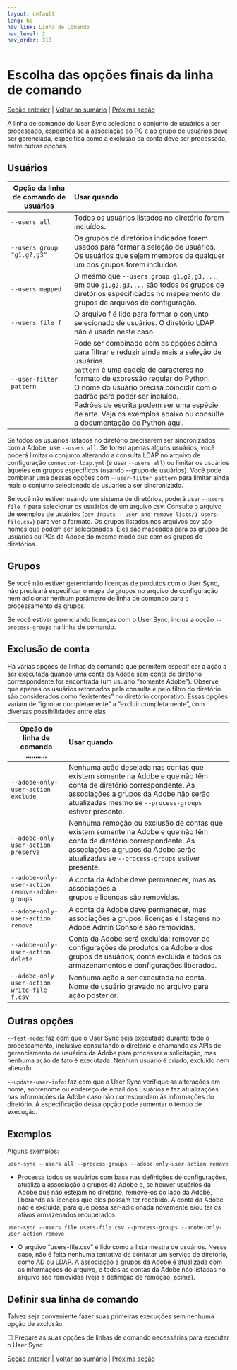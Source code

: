 ```yaml
---
layout: default
lang: bp
nav_link: Linha de Comando
nav_level: 2
nav_order: 310
---
```


# Escolha das opções finais da linha de comando

[Seção anterior](monitoring.md) \| [Voltar ao sumário](index.md) \|  [Próxima seção](scheduling.md)

A linha de comando do User Sync seleciona o conjunto de usuários a ser processado, especifica se a associação ao PC e ao grupo de usuários deve ser gerenciada, especifica como a exclusão da conta deve ser processada, entre outras opções.

## Usuários


| Opção da linha de comando de usuários  | Usar quando           |
| ------------- |:-------------| 
|   `--users all` |    Todos os usuários listados no diretório forem incluídos.  |
|   `--users group "g1,g2,g3"`  |    Os grupos de diretórios indicados forem usados para formar a seleção de usuários. <br>Os usuários que sejam membros de qualquer um dos grupos forem incluídos.  |
|   `--users mapped`  |    O mesmo que `--users group g1,g2,g3,...`, em que `g1,g2,g3,...` são todos os grupos de diretórios especificados no mapeamento de grupos de arquivos de configuração.|
|   `--users file f`  |    O arquivo f é lido para formar o conjunto selecionado de usuários.  O diretório LDAP não é usado neste caso. |
|   `--user-filter pattern`    |  Pode ser combinado com as opções acima para filtrar e reduzir ainda mais a seleção de usuários. <br>`pattern` é uma cadeia de caracteres no formato de expressão regular do Python.  <br>O nome do usuário precisa coincidir com o padrão para poder ser incluído.  <br>Padrões de escrita podem ser uma espécie de arte.  Veja os exemplos abaixo ou consulte a documentação do Python [aqui](https://docs.python.org/2/library/re.html). |


Se todos os usuários listados no diretório precisarem ser sincronizados com a Adobe, use `--users all`.  Se forem apenas alguns usuários, você poderá limitar o conjunto alterando a consulta LDAP no arquivo de configuração `connector-ldap.yml` (e usar `--users all`) ou limitar os usuários àqueles em grupos específicos (usando --grupo de usuários).  Você pode combinar uma dessas opções com `--user-filter pattern` para limitar ainda mais o conjunto selecionado de usuários a ser sincronizado.

Se você não estiver usando um sistema de diretórios, poderá usar `--users file f` para selecionar os usuários de um arquivo csv.  Consulte o arquivo de exemplos de usuários (`csv inputs - user and remove lists/1 users-file.csv`) para ver o formato.  Os grupos listados nos arquivos csv são nomes que podem ser selecionados.  Eles são mapeados para os grupos de usuários ou PCs da Adobe do mesmo modo que com os grupos de diretórios.

## Grupos

Se você não estiver gerenciando licenças de produtos com o User Sync, não precisará especificar o mapa de grupos no arquivo de configuração nem adicionar nenhum parâmetro de linha de comando para o processamento de grupos.

Se você estiver gerenciando licenças com o User Sync, inclua a opção `--process-groups` na linha de comando.


## Exclusão de conta


Há várias opções de linhas de comando que permitem especificar a ação a ser executada quando uma conta da Adobe sem conta de diretório correspondente for encontrada (um usuário “somente Adobe”).
Observe que apenas os usuários retornados pela consulta e pelo filtro do diretório são considerados como “existentes” no diretório corporativo.  Essas opções variam de “ignorar completamente” a “excluir completamente”, com diversas possibilidades entre elas.



| Opção de linha de comando       ...........| Usar quando           |
| ------------- |:-------------| 
|   `--adobe-only-user-action exclude`                        |  Nenhuma ação desejada nas contas que existem somente na Adobe e que não têm conta de diretório correspondente. As associações a grupos da Adobe não serão atualizadas mesmo se `--process-groups` estiver presente. |
|   `--adobe-only-user-action preserve`                        |  Nenhuma remoção ou exclusão de contas que existem somente na Adobe e que não têm conta de diretório correspondente. As associações a grupos da Adobe serão atualizadas se `--process-groups` estiver presente. |
|   `--adobe-only-user-action remove-adobe-groups` |    A conta da Adobe deve permanecer, mas as associações a <br>grupos e licenças são removidas.  |
|   `--adobe-only-user-action remove`  |    A conta da Adobe deve permanecer, mas associações a grupos, licenças e listagens no Adobe Admin Console são removidas.   |
|   `--adobe-only-user-action delete`  |    Conta da Adobe será excluída: remover de<br>configurações de produtos da Adobe e dos grupos de usuários; conta excluída e todos os armazenamentos e configurações liberados. |
|   `--adobe-only-user-action write-file f.csv`    |  Nenhuma ação a ser executada na conta.  Nome de usuário gravado no arquivo para ação posterior. |




## Outras opções

`--test-mode`:  faz com que o User Sync seja executado durante todo o processamento, inclusive consultando o diretório e chamando as APIs de gerenciamento de usuários da Adobe para processar a solicitação, mas nenhuma ação de fato é executada.  Nenhum usuário é criado, excluído nem alterado.

`--update-user-info`: faz com que o User Sync verifique as alterações em nome, sobrenome ou endereço de email dos usuários e faz atualizações nas informações da Adobe caso não correspondam às informações do diretório.  A especificação dessa opção pode aumentar o tempo de execução.


## Exemplos

Alguns exemplos:

`user-sync --users all --process-groups --adobe-only-user-action remove`

- Processa todos os usuários com base nas definições de configurações, atualiza a associação a grupos da Adobe e, se houver usuários da Adobe que não estejam no diretório, remove-os do lado da Adobe, liberando as licenças que eles possam ter recebido.  A conta da Adobe não é excluída, para que possa ser-adicionada novamente e/ou ter os ativos armazenados recuperados.
    
`user-sync --users file users-file.csv --process-groups --adobe-only-user-action remove`

- O arquivo “users-file.csv” é lido como a lista mestra de usuários. Nesse caso, não é feita nenhuma tentativa de contatar um serviço de diretório, como AD ou LDAP.  A associação a grupos da Adobe é atualizada com as informações do arquivo, e todas as contas da Adobe não listadas no arquivo são removidas (veja a definição de remoção, acima).

## Definir sua linha de comando

Talvez seja conveniente fazer suas primeiras execuções sem nenhuma opção de exclusão.

&#9744; Prepare as suas opções de linhas de comando necessárias para executar o User Sync.


[Seção anterior](monitoring.md) \| [Voltar ao sumário](index.md) \|  [Próxima seção](scheduling.md)
